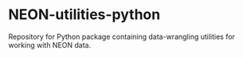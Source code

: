 # NEON-utilities-python
Repository for Python package containing data-wrangling utilities for working with NEON data.
